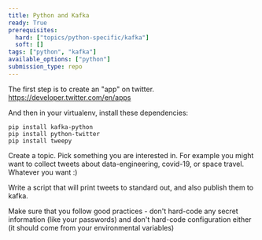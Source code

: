 ```yaml
---
title: Python and Kafka
ready: True
prerequisites:
  hard: ["topics/python-specific/kafka"]
  soft: []
tags: ["python", "kafka"]
available_options: ["python"]
submission_type: repo
---
```


The first step is to create an "app" on twitter. https://developer.twitter.com/en/apps

And then in your virtualenv, install these dependencies:

```
pip install kafka-python
pip install python-twitter
pip install tweepy
```

Create a topic. Pick something you are interested in. For example you might want to collect tweets about data-engineering, covid-19, or space travel. Whatever you want :)

Write a script that will print tweets to standard out, and also publish them to kafka.

Make sure that you follow good practices - don't hard-code any secret information (like your passwords) and don't hard-code configuration either (it should come from your environmental variables)
